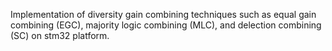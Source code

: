 Implementation of diversity gain combining techniques such as equal gain combining (EGC), majority logic combining (MLC), and delection combining (SC) on stm32 platform.
